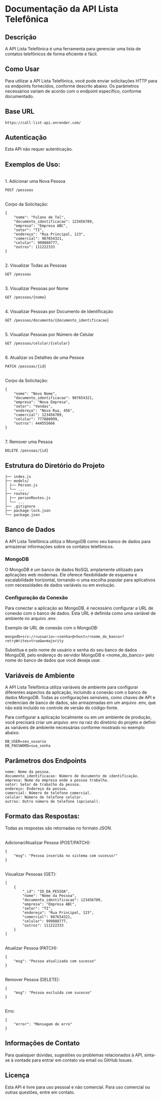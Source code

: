 # Documentação da API Lista Telefônica

## Descrição

A API Lista Telefônica é uma ferramenta para gerenciar uma lista de contatos telefônicos de forma eficiente e fácil.

## Como Usar

Para utilizar a API Lista Telefônica, você pode enviar solicitações HTTP para os endpoints fornecidos, conforme descrito abaixo. Os parâmetros necessários variam de acordo com o endpoint específico, conforme documentado.

## Base URL

    https://call-list-api.onrender.com/

## Autenticação

Esta API não requer autenticação.

## Exemplos de Uso:
</br>
1.  Adicionar uma Nova Pessoa

    POST /pessoas
</br>
Corpo da Solicitação:

    {
        "nome": "Fulano de Tal",
        "documento_identificacao": 123456789,
        "empresa": "Empresa ABC",
        "setor": "TI",
        "endereço": "Rua Principal, 123",
        "comercial": 987654321,
        "celular": 999888777,
        "outros": 111222333
    }
</br>
2.  Visualizar Todas as Pessoas

    GET /pessoas
</br>
3.  Visualizar Pessoas por Nome

    GET /pessoas/{nome}
</br>
4.  Visualizar Pessoas por Documento de Identificação

    GET /pessoas/documento/{documento_identificacao}
</br>
5.  Visualizar Pessoas por Número de Celular

    GET /pessoas/celular/{celular}
</br>
6.  Atualizar os Detalhes de uma Pessoa

    PATCH /pessoas/{id}
</br>
Corpo da Solicitação:

    {
        "nome": "Novo Nome",
        "documento_identificacao": 987654321,
        "empresa": "Nova Empresa",
        "setor": "Vendas",
        "endereço": "Nova Rua, 456",
        "comercial": 123456789,
        "celular": 777888999,
        "outros": 444555666
    }
</br>
7.  Remover uma Pessoa

    DELETE /pessoas/{id}

## Estrutura do Diretório do Projeto

    ├── index.js
    ├── models/
    │ ├── Person.js
    │ └── ...
    ├── routes/
    │ ├── personRoutes.js
    │ └── ...
    ├── .gitignore
    ├── package-lock.json
    └── package.json


## Banco de Dados
A API Lista Telefônica utiliza o MongoDB como seu banco de dados para armazenar informações sobre os contatos telefônicos.

### MongoDB
O MongoDB é um banco de dados NoSQL amplamente utilizado para aplicações web modernas. Ele oferece flexibilidade de esquema e escalabilidade horizontal, tornando-o uma escolha popular para aplicativos com necessidades de dados variáveis ou em evolução.

### Configuração da Conexão
Para conectar a aplicação ao MongoDB, é necessário configurar a URL de conexão com o banco de dados. Esta URL é definida como uma variável de ambiente no arquivo .env.

Exemplo de URL de conexão com o MongoDB:

    mongodb+srv://<usuario>:<senha>@<host>/<nome_do_banco>?retryWrites=true&w=majority

Substitua <usuario> e <senha> pelo nome de usuário e senha do seu banco de dados MongoDB, <host> pelo endereço do servidor MongoDB e <nome_do_banco> pelo nome do banco de dados que você deseja usar.

## Variáveis de Ambiente
A API Lista Telefônica utiliza variáveis de ambiente para configurar diferentes aspectos da aplicação, incluindo a conexão com o banco de dados MongoDB. Todas as configurações sensíveis, como chaves de API e credenciais de banco de dados, são armazenadas em um arquivo .env, que não está incluído no controle de versão do código-fonte.

Para configurar a aplicação localmente ou em um ambiente de produção, você precisará criar um arquivo .env na raiz do diretório do projeto e definir as variáveis de ambiente necessárias conforme mostrado no exemplo abaixo:

    DB_USER=seu_usuario
    DB_PASSWORD=sua_senha

## Parâmetros dos Endpoints

    nome: Nome da pessoa.
    documento_identificacao: Número de documento de identificação.
    empresa: Nome da empresa onde a pessoa trabalha.
    setor: Setor de trabalho da pessoa.
    endereço: Endereço da pessoa.
    comercial: Número de telefone comercial.
    celular: Número de telefone celular.
    outros: Outro número de telefone (opcional).

## Formato das Respostas:

Todas as respostas são retornadas no formato JSON.

</br>
Adicionar/Atualizar Pessoa (POST/PATCH):

    {
        "msg": "Pessoa inserida no sistema com sucesso!"
    }

</br>
Visualizar Pessoas (GET):

    [
        {
            "_id": "ID_DA_PESSOA",
            "nome": "Nome da Pessoa",
            "documento_identificacao": 123456789,
            "empresa": "Empresa ABC",
            "setor": "TI",
            "endereço": "Rua Principal, 123",
            "comercial": 987654321,
            "celular": 999888777,
            "outros": 111222333
        }
    ]

</br>
Atualizar Pessoa (PATCH):

    {
        "msg": "Pessoa atualizada com sucesso"
    }

</br>
Remover Pessoa (DELETE):

    {
        "msg": "Pessoa excluída com sucesso"
    }

</br>
Erro:

    {
        "error": "Mensagem de erro"
    }

## Informações de Contato

Para quaisquer dúvidas, sugestões ou problemas relacionados à API, sinta-se à vontade para entrar em contato via email ou GitHub Issues.

## Licença

Esta API é livre para uso pessoal e não comercial. Para uso comercial ou outras questões, entre em contato.
